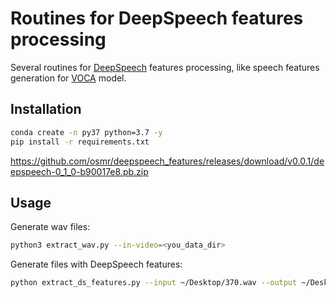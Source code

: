 # Routines for DeepSpeech features processing
Several routines for [DeepSpeech](https://github.com/mozilla/DeepSpeech) features processing, like speech features generation for [VOCA](https://github.com/TimoBolkart/voca) model.

## Installation

```bash
conda create -n py37 python=3.7 -y
pip install -r requirements.txt
```

https://github.com/osmr/deepspeech_features/releases/download/v0.0.1/deepspeech-0_1_0-b90017e8.pb.zip

## Usage

Generate wav files:
```bash
python3 extract_wav.py --in-video=<you_data_dir>
```

Generate files with DeepSpeech features:
```bash
python extract_ds_features.py --input ~/Desktop/370.wav --output ~/Desktop/370.ds.npy --deepspeech ~/Downloads/deepspeech-0_1_0-b90017e8.pb
```
